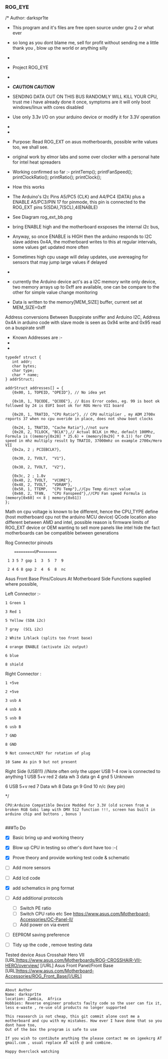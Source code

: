 ### ROG_EYE
/* Author: darkspr1te
 * This program and it's files are free open source under gnu 2 or what ever
 * so long as you dont blame me, sell for profit without sending me a little thank you , blow up the world or anything silly
 * 
 * Project ROG_EYE
 *  
 * ***CAUTION CAUTION***
 * SENDING DATA OUT ON THIS BUS RANDOMLY WILL KILL YOUR CPU, trust me i have already done it once, symptoms are it will only boot windows/linux with cores disabled
 * Use only 3.3v I/O on your arduino device or modify it for 3.3V operation 
 *
 *
 * Purpose: Read ROG_EXT on asus motherboards, possible write values too, we shall see.  
 * original work by elmor labs and some over clocker with a personal hate for intel heat spreaders
 * Working confirmed so far :-
    printTemp();
    printFanSpeed();
    printClockRatio();
	printRatio();
	printClock();

 * How this works
 * The Arduino's I2c Pins A5/PC5 (CLK) and A4/PC4 (DATA) plus a ENABLE A5/PC3/PIN 17 for pinmode, this pin is connected to the ROG_EXT pins 5(SDA),7(SCL),4(ENABLE)
 * See Diagram rog_ext_bb.png
 * bring ENABLE high and the motherboard exsposes the internal i2c bus,

 * Anyway, so once ENABLE is HIGH then the arduino responds to I2C slave addres 0x4A, the motherboard writes to this at regular intervals, some values get updated more often
 * Sometimes high cpu usage will delay updates, use avereaging for sensors that may jump large values if delayed
 * 
 * currently the Arduino device act's as a I2C memory write only device, two memory arrays up to 0xff are available, one can be compare to the other for simple value change monitoring
 * Data is written to the memory[MEM_SIZE] buffer, current set at MEM_SIZE=0xff 


Address conversions Between Busppirate sniffer and Arduino I2C, Address 0x4A in arduino code with slave mode is seen as 0x94 write and 0x95 read on a buspirate sniff
 
 * Known Addresses are :-
 *
 *
 ```
typedef struct {
    int addr;
    char bytes;
    char type;
    char * name;
} addrStruct;
 
addrStruct addresses[] = {
    {0x00, 1, TOPEID, "OPEID"}, // No idea yet

    {0x10, 1, TQCODE, "QCODE"}, // Bios Error codes, eg. 99 is boot ok followed by 24 is EUFI boot ok for ROG Hero VII board

    {0x20, 1, TRATIO, "CPU Ratio"}, // CPU multiplier , my ADM 2700x reports 37 when no cpu overide in place, does not show boot clocks

    {0x24, 1, TRATIO, "Cache Ratio"},//not sure
    {0x28, 2, TCLOCK, "BCLK"},// Actual BCLK in Mhz, default 100Mhz, Formula is ((memory[0x28] * 25.6) + (memory[0x29] * 0.1)) for CPU speed in mhz multiply result by TRATIO, 37000mhz on example 2700x/Hero VII
    {0x2a, 2 ; PCIEBCLK?},

    {0x30, 2, TVOLT,  "V1"},

    {0x38, 2, TVOLT,  "V2"},

    {0x3c, 2 ; 1.8v
    {0x40, 2, TVOLT,  "VCORE"},
    {0x48, 2, TVOLT,  "VDRAM"},
    {0x50, 1, TTEMP,  "CPU Temp"},//Cpu Temp direct value 
    {0x60, 2, TFAN,   "CPU Fanspeed"},//CPU Fan speed Formula is (memory[0x60] << 8 | memory[0x61])
}; 
```
Math on cpu voltage is known to be different, hence the CPU_TYPE define (host motherboard cpu not the arduino MCU device) 
QCode location also different between AMD and intel, possible reason is firmware limits of ROG_EXT device or OEM wanting to sell more panels like intel hide the fact motherboards can be compatible between generations 


Rog Connector pinouts 
```
    =========UP========

 1 3 5 7 gap 1  3  5  7  9
 
 2 4 6 8 gap 2  4  6  8  nc
 ```
 
 
Asus Front Base Pins/Colours At Motherboard Side
Functions supplied where possible, 

Left Connector :-
```
1 Green 1

3 Red 1  

5 Yellow (SDA i2c)

7 gray  (SCL i2c)

2 White 1/black (splits too front base) 

4 orange ENABLE (activate i2c output)

6 blue

8 shield 
``` 

Right Connector :
```
1 +5ve

2 +5ve

3 usb A

4 usb A

5 usb B

6 usb B

7 GND

8 GND

9 Not connect/KEY for rotation of plug 

10 Same As pin 9 but not present
```


Right Side (USB11) //Note often only the upper USB 1-4 row is connected to anything
1 USB 5+v red 
2 data wh
3 data gn
4 gnd
5 Unknown

6 USB 5+v red
7 Data wh
8 Data gn
9 Gnd
10 n/c (key pin) 

*/

```
CPU:Arduino Compatible Device Modded for 3.3V (old screen from a broken RGB Gobi lamp with DMX 512 function !!!, screen has built in arduino chip and buttons , bonus )


```

###To Do

- [x] Basic bring up and working theory
- [x] Blow up CPU in testing so other's dont have too :-(
- [x] Prove theory and provide working test code & schematic 
- [ ] Add more sensors
- [ ] Add lcd code 

- [x] add schematics in png format 
- [ ] Add additional protocols
  - [ ] Switch PE ratio
  - [ ] Switch CPU ratio etc See https://www.asus.com/Motherboard-Accessories/OC-Panel-II/
  - [ ] Add power on via event 

- [ ] EEPROM saving preference

- [ ] Tidy up the code , remove testing data 


Tested device 
Asus Crosshair Hero VII [URL]https://www.asus.com/Motherboards/ROG-CROSSHAIR-VII-HERO/overview/ [/URL]
Asus Front Panel/Front Base [URL]https://www.asus.com/Motherboard-Accessories/ROG_Front_Base/[/URL]
			  
---

```
About Author
Name: darkspr1te
location: Zambia,  Africa
Hobbies: Reverse engineer products faulty code so the user can fix it, less e-waste , re-use old products no longer supported 

This reasearch is not cheap, this git commit alone cost me a motherboard and cpu with my mistakes. How ever I have done that so you dont have too, 
Out of the box the program is safe to use 

If you wish to contibute anything the please contact me on igeekcrg AT gmail.com , usual replace AT with @ and combine. 

Happy Overclock watching 
```
 
